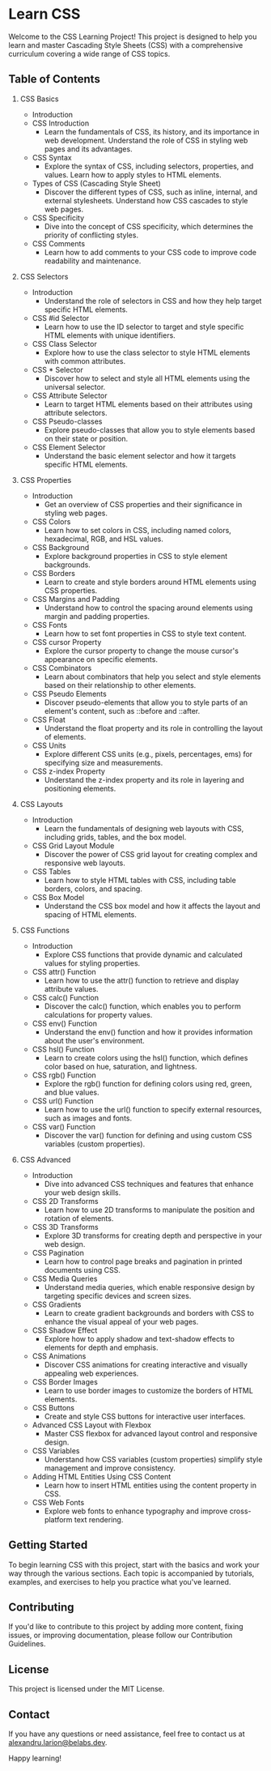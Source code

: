 # Learn CSS

Welcome to the CSS Learning Project! This project is designed to help you learn and master Cascading Style Sheets (CSS) with a comprehensive curriculum covering a wide range of CSS topics.

## Table of Contents

1. CSS Basics
   - Introduction
   - CSS Introduction
     - Learn the fundamentals of CSS, its history, and its importance in web development. Understand the role of CSS in styling web pages and its advantages.
   - CSS Syntax
     - Explore the syntax of CSS, including selectors, properties, and values. Learn how to apply styles to HTML elements.
   - Types of CSS (Cascading Style Sheet)
     - Discover the different types of CSS, such as inline, internal, and external stylesheets. Understand how CSS cascades to style web pages.
   - CSS Specificity
     - Dive into the concept of CSS specificity, which determines the priority of conflicting styles.
   - CSS Comments
     - Learn how to add comments to your CSS code to improve code readability and maintenance.

2. CSS Selectors
   - Introduction
     - Understand the role of selectors in CSS and how they help target specific HTML elements.
   - CSS #id Selector
     - Learn how to use the ID selector to target and style specific HTML elements with unique identifiers.
   - CSS Class Selector
     - Explore how to use the class selector to style HTML elements with common attributes.
   - CSS * Selector
     - Discover how to select and style all HTML elements using the universal selector.
   - CSS Attribute Selector
     - Learn to target HTML elements based on their attributes using attribute selectors.
   - CSS Pseudo-classes
     - Explore pseudo-classes that allow you to style elements based on their state or position.
   - CSS Element Selector
     - Understand the basic element selector and how it targets specific HTML elements.

3. CSS Properties
   - Introduction
     - Get an overview of CSS properties and their significance in styling web pages.
   - CSS Colors
     - Learn how to set colors in CSS, including named colors, hexadecimal, RGB, and HSL values.
   - CSS Background
     - Explore background properties in CSS to style element backgrounds.
   - CSS Borders
     - Learn to create and style borders around HTML elements using CSS properties.
   - CSS Margins and Padding
     - Understand how to control the spacing around elements using margin and padding properties.
   - CSS Fonts
     - Learn how to set font properties in CSS to style text content.
   - CSS cursor Property
     - Explore the cursor property to change the mouse cursor's appearance on specific elements.
   - CSS Combinators
     - Learn about combinators that help you select and style elements based on their relationship to other elements.
   - CSS Pseudo Elements
     - Discover pseudo-elements that allow you to style parts of an element's content, such as ::before and ::after.
   - CSS Float
     - Understand the float property and its role in controlling the layout of elements.
   - CSS Units
     - Explore different CSS units (e.g., pixels, percentages, ems) for specifying size and measurements.
   - CSS z-index Property
     - Understand the z-index property and its role in layering and positioning elements.

4. CSS Layouts
   - Introduction
     - Learn the fundamentals of designing web layouts with CSS, including grids, tables, and the box model.
   - CSS Grid Layout Module
     - Discover the power of CSS grid layout for creating complex and responsive web layouts.
   - CSS Tables
     - Learn how to style HTML tables with CSS, including table borders, colors, and spacing.
   - CSS Box Model
     - Understand the CSS box model and how it affects the layout and spacing of HTML elements.

5. CSS Functions
   - Introduction
     - Explore CSS functions that provide dynamic and calculated values for styling properties.
   - CSS attr() Function
     - Learn how to use the attr() function to retrieve and display attribute values.
   - CSS calc() Function
     - Discover the calc() function, which enables you to perform calculations for property values.
   - CSS env() Function
     - Understand the env() function and how it provides information about the user's environment.
   - CSS hsl() Function
     - Learn to create colors using the hsl() function, which defines color based on hue, saturation, and lightness.
   - CSS rgb() Function
     - Explore the rgb() function for defining colors using red, green, and blue values.
   - CSS url() Function
     - Learn how to use the url() function to specify external resources, such as images and fonts.
   - CSS var() Function
     - Discover the var() function for defining and using custom CSS variables (custom properties).

6. CSS Advanced
   - Introduction
     - Dive into advanced CSS techniques and features that enhance your web design skills.
   - CSS 2D Transforms
     - Learn how to use 2D transforms to manipulate the position and rotation of elements.
   - CSS 3D Transforms
     - Explore 3D transforms for creating depth and perspective in your web design.
   - CSS Pagination
     - Learn how to control page breaks and pagination in printed documents using CSS.
   - CSS Media Queries
     - Understand media queries, which enable responsive design by targeting specific devices and screen sizes.
   - CSS Gradients
     - Learn to create gradient backgrounds and borders with CSS to enhance the visual appeal of your web pages.
   - CSS Shadow Effect
     - Explore how to apply shadow and text-shadow effects to elements for depth and emphasis.
   - CSS Animations
     - Discover CSS animations for creating interactive and visually appealing web experiences.
   - CSS Border Images
     - Learn to use border images to customize the borders of HTML elements.
   - CSS Buttons
     - Create and style CSS buttons for interactive user interfaces.
   - Advanced CSS Layout with Flexbox
     - Master CSS flexbox for advanced layout control and responsive design.
   - CSS Variables
     - Understand how CSS variables (custom properties) simplify style management and improve consistency.
   - Adding HTML Entities Using CSS Content
     - Learn how to insert HTML entities using the content property in CSS.
   - CSS Web Fonts
     - Explore web fonts to enhance typography and improve cross-platform text rendering.

## Getting Started

To begin learning CSS with this project, start with the basics and work your way through the various sections. Each topic is accompanied by tutorials, examples, and exercises to help you practice what you've learned.

## Contributing

If you'd like to contribute to this project by adding more content, fixing issues, or improving documentation, please follow our Contribution Guidelines.

## License

This project is licensed under the MIT License.

## Contact

If you have any questions or need assistance, feel free to contact us at alexandru.larion@belabs.dev.

Happy learning!